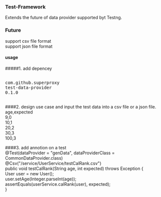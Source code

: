 ### Test-Framework
  Extends the future of data provider supported byt Testng.    
### Future
support csv file format   
support json file format   

#### usage
#####1. add depencey   
<pre>
<dependency>     
<groupId>com.github.superproxy</groupId>    
<artifactId>test-data-provider</artifactId>    
<version>0.1.0</version>    
</dependency>    
</pre>

####2. design use case and input the test data into a csv file or a json file. <br/>
age,expected  <br/>
9,0  <br/>
10,1  <br/>
20,2   <br/>
30,3  <br/>
100,3   <br/>

####3. add annotion on a test  
   @Test(dataProvider = "genData", dataProviderClass = CommonDataProvider.class) <br/>
    @Csv("/service/UserService/testCalRank.csv") <br/>
    public void testCalRank(String age, int expected) throws Exception { <br/>
        User user = new User(); <br/>
        user.setAge(Integer.parseInt(age)); <br/>
        assertEquals(userService.calRank(user), expected); <br/>
    } <br/>

